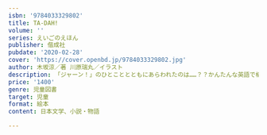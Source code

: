 ```yaml
---
isbn: '9784033329802'
title: TA-DAH!
volume: ''
series: えいごのえほん
publisher: 偕成社
pubdate: '2020-02-28'
cover: 'https://cover.openbd.jp/9784033329802.jpg'
author: 木坂涼／著 川原瑞丸／イラスト
description: 「ジャーン！」のひとこととともにあらわれたのは……？？かんたんな英語で構成された絵本。楽しいフレーズで英語に親しもう！
price: '1400'
genre: 児童図書
target: 児童
format: 絵本
content: 日本文学、小説・物語

---
```

